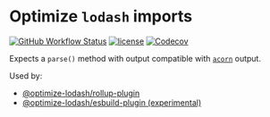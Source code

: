 # Optimize `lodash` imports

[![GitHub Workflow Status](https://img.shields.io/github/actions/workflow/status/kyle-johnson/rollup-plugin-optimize-lodash-imports/main.yml?branch=main)](https://github.com/kyle-johnson/rollup-plugin-optimize-lodash-imports/actions)
[![license](https://img.shields.io/npm/l/@optimize-lodash/transform)](https://github.com/kyle-johnson/rollup-plugin-optimize-lodash-imports/blob/main/packages/transform/LICENSE)
[![Codecov](https://img.shields.io/codecov/c/github/kyle-johnson/rollup-plugin-optimize-lodash-imports?flag=transform&label=coverage)](https://app.codecov.io/gh/kyle-johnson/rollup-plugin-optimize-lodash-imports/)

Expects a `parse()` method with output compatible with [`acorn`](https://www.npmjs.com/package/acorn) output.

Used by:

- [@optimize-lodash/rollup-plugin](https://www.npmjs.com/package/@optimize-lodash/rollup-plugin)
- [@optimize-lodash/esbuild-plugin (experimental)](https://www.npmjs.com/package/@optimize-lodash/esbuild-plugin)
